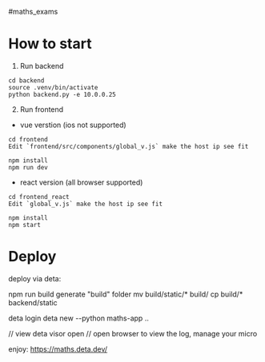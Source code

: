 #maths_exams

# How to start #
1. Run backend
```
cd backend
source .venv/bin/activate
python backend.py -e 10.0.0.25
```
2. Run frontend

- vue verstion  (ios not supported)


```
cd frontend
Edit `frontend/src/components/global_v.js` make the host ip see fit

npm install
npm run dev
```

- react version (all browser supported)


```
cd frontend_react
Edit `global_v.js` make the host ip see fit

npm install
npm start
```

# Deploy #
deploy via deta:

npm run build  generate "build" folder
mv build/static/* build/
cp build/* backend/static

deta login
deta new --python maths-app
..

// view 
deta visor open  // open browser to view the log, manage your micro

enjoy: https://maths.deta.dev/

